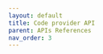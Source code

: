 ```yaml
---
layout: default
title: Code provider API
parent: APIs References
nav_order: 3
---
```

<head>
  <meta charset="utf-8" />
  <meta name="viewport" content="width=device-width, initial-scale=1" />
  <meta
    name="description"
    content="SwaggerUI"
  />
  <title>SwaggerUI</title>
  <link rel="stylesheet" href="https://unpkg.com/swagger-ui-dist@4.5.0/swagger-ui.css" />
</head>
<body>
<div id="swagger-ui"></div>
<script src="https://unpkg.com/swagger-ui-dist@4.5.0/swagger-ui-bundle.js" crossorigin></script>
<script>
  window.onload = () => {
    window.ui = SwaggerUIBundle({
      url: 'https://api.datavillage.me/openapi.yaml',
      dom_id: '#swagger-ui',
    });
  };
</script>
</body>